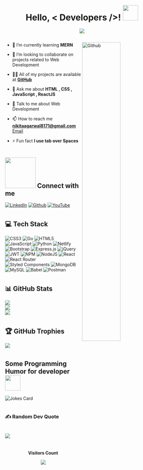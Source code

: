 <h1 align="center"> Hello, < Developers />! <img src = "https://raw.githubusercontent.com/MartinHeinz/MartinHeinz/master/wave.gif" width = 50px> </h1>
  <p align="center">
  <a href="">
    <img src="https://readme-typing-svg.demolab.com/?lines=I'm%20Nikita%20Agarwal;A%20Full-Stack%20Web%20Developer%20%F0%9F%91%A8%F0%9F%8F%BB%E2%80%8D%F0%9F%92%BB;Looking%20to solve%20real%20world%20problems%20%F0%9F%91%A8%F0%9F%8F%BB%E2%80%8D%F0%9F%92%BB;%20Curious%20to%20learn%20new%20Technology%20!&font=Fira%20Code&center=true&width=440&height=45&color=#37bcf7&vCenter=true&size=22&pause=500"/></a>
</p>

<h2></h2>

<img width="50%" align="right" alt="Github" src="https://camo.githubusercontent.com/d6ebdf0be8c981a367c8226b0c0554db04a3235f4018c75ad1951fd67be61cc4/68747470733a2f2f6a75736d61726b746563682e636f6d2f7075626c69632f612f696d616765732f70616765732f7765625f646576656c6f706d656e742e676966" />
  
- 🌱 I’m currently learning **MERN**
  
- 👯 I’m looking to collaborate on projects related to Web Development

- 👨‍💻 All of my projects are available at **[GitHub](https://github.com/nikita-1310)**

- 💬 Ask me about **HTML , CSS , JavaScript , ReactJS**
  
- 💬 Talk to me about Web Development

- 📫 How to reach me **nikitaagarwal8171@gmail.com**  <a href="nikita">Email</a>

- ⚡ Fun fact **I use tab over Spaces**
  
<h1></h1>

<h2 align="left"><img src='https://raw.githubusercontent.com/ShahriarShafin/ShahriarShafin/main/Assets/handshake.gif' width="100px"> Connect with me </h2>

[![LinkedIn](https://img.shields.io/badge/LinkedIn-0077B5?style=for-the-badge&logo=linkedin&logoColor=white)](https://www.linkedin.com/in/nikita-agarwal-3aa64622b/)
[![Github](https://img.shields.io/badge/GitHub-100000?style=for-the-badge&logo=github&logoColor=white)](https://www.github.com/nikita-1310)
[![YouTube](https://img.shields.io/badge/YouTube-23FF0000?style=for-the-badge&logo=youtube&logoColor=white)](https://www.youtube.com/@codingwithnikita) 
  
<h1></h1>
<h2> 💻 Tech Stack </h2>

![CSS3](https://img.shields.io/badge/css3-%231572B6.svg?style=for-the-badge&logo=css3&logoColor=white) ![Go](https://img.shields.io/badge/go-%2300ADD8.svg?style=for-the-badge&logo=go&logoColor=white) ![HTML5](https://img.shields.io/badge/html5-%23E34F26.svg?style=for-the-badge&logo=html5&logoColor=white) ![JavaScript](https://img.shields.io/badge/javascript-%23323330.svg?style=for-the-badge&logo=javascript&logoColor=%23F7DF1E) ![Python](https://img.shields.io/badge/python-3670A0?style=for-the-badge&logo=python&logoColor=ffdd54) ![Netlify](https://img.shields.io/badge/netlify-%23000000.svg?style=for-the-badge&logo=netlify&logoColor=#00C7B7) ![Bootstrap](https://img.shields.io/badge/bootstrap-%23563D7C.svg?style=for-the-badge&logo=bootstrap&logoColor=white) ![Express.js](https://img.shields.io/badge/express.js-%23404d59.svg?style=for-the-badge&logo=express&logoColor=%2361DAFB) ![jQuery](https://img.shields.io/badge/jquery-%230769AD.svg?style=for-the-badge&logo=jquery&logoColor=white) ![JWT](https://img.shields.io/badge/JWT-black?style=for-the-badge&logo=JSON%20web%20tokens) ![NPM](https://img.shields.io/badge/NPM-%23000000.svg?style=for-the-badge&logo=npm&logoColor=white) ![NodeJS](https://img.shields.io/badge/node.js-6DA55F?style=for-the-badge&logo=node.js&logoColor=white) ![React](https://img.shields.io/badge/react-%2320232a.svg?style=for-the-badge&logo=react&logoColor=%2361DAFB) ![React Router](https://img.shields.io/badge/React_Router-CA4245?style=for-the-badge&logo=react-router&logoColor=white) ![Styled Components](https://img.shields.io/badge/styled--components-DB7093?style=for-the-badge&logo=styled-components&logoColor=white) ![MongoDB](https://img.shields.io/badge/MongoDB-%234ea94b.svg?style=for-the-badge&logo=mongodb&logoColor=white) ![MySQL](https://img.shields.io/badge/mysql-%2300f.svg?style=for-the-badge&logo=mysql&logoColor=white) ![Babel](https://img.shields.io/badge/Babel-F9DC3e?style=for-the-badge&logo=babel&logoColor=black) ![Postman](https://img.shields.io/badge/Postman-FF6C37?style=for-the-badge&logo=postman&logoColor=white)

<h1></h1>

<h2> 📊 GitHub Stats</h2>

![](https://github-readme-stats.vercel.app/api?username=nikita-1310&theme=highcontrast&hide_border=false&include_all_commits=true&count_private=true)<br/>
![](https://github-readme-streak-stats.herokuapp.com/?user=nikita-1310&theme=highcontrast&hide_border=false)<br/>
![](https://github-readme-stats.vercel.app/api/top-langs/?username=nikita-1310&theme=highcontrast&hide_border=false&include_all_commits=true&count_private=true&layout=compact)

<h1></h1>

<h2>🏆 GitHub Trophies</h2>

![](https://github-profile-trophy.vercel.app/?username=nikita-1310&theme=darkhub&no-frame=false&no-bg=false&margin-w=4)

<h1></h1>
<h2> Some Programming Humor for developer <img align ='center' src='https://media2.giphy.com/media/UQDSBzfyiBKvgFcSTw/giphy.gif?cid=ecf05e47p3cd513axbek3f56ti3jzizq8hincw20jauyyfyw&rid=giphy.gif' width = '50px'></h2>

![Jokes Card](https://readme-jokes.vercel.app/api?theme=merko)

<h1></h1>


### ✍️ Random Dev Quote
<h1></h1>

![](https://quotes-github-readme.vercel.app/api?type=horizontal&theme=dark)

<h1></h1>

<div align="center">
<b style = {font-weight:600} >Visitors Count </b>

<p align="center"><img align="center" src="https://profile-counter.glitch.me/{nikita-1310}/count.svg" /></p>
<br>
</div>
